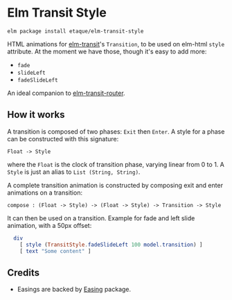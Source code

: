 # Elm Transit Style

    elm package install etaque/elm-transit-style

HTML animations for [elm-transit](http://package.elm-lang.org/packages/etaque/elm-transit/latest)'s `Transition`, to be used on elm-html `style` attribute. At the moment we have those, though it's easy to add more:

* `fade`
* `slideLeft`
* `fadeSlideLeft`

An ideal companion to [elm-transit-router](http://package.elm-lang.org/packages/etaque/elm-transit-router/latest).

## How it works

A transition is composed of two phases: `Exit` then `Enter`. A style for a phase can be constructed with this signature:

    Float -> Style
    
where the `Float` is the clock of transition phase, varying linear from 0 to 1. A `Style` is just an alias to `List (String, String)`.

A complete transition animation is constructed by composing exit and enter animations on a transition:

    compose : (Float -> Style) -> (Float -> Style) -> Transition -> Style

It can then be used on a transition. Example for fade and left slide animation, with a 50px offset:

```elm
  div
    [ style (TransitStyle.fadeSlideLeft 100 model.transition) ]
    [ text "Some content" ]
```

## Credits

* Easings are backed by [Easing](http://package.elm-lang.org/packages/Dandandan/Easing/latest) package.
